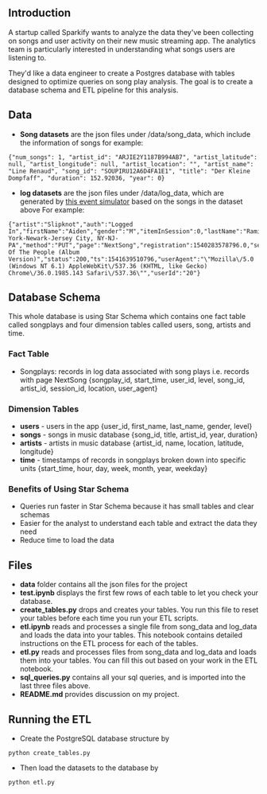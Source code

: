 ## Introduction
A startup called Sparkify wants to analyze the data they've been collecting on songs and user activity on their new music streaming app. The analytics team is particularly interested in understanding what songs users are listening to. 

They'd like a data engineer to create a Postgres database with tables designed to optimize queries on song play analysis. The goal is to create a database schema and ETL pipeline for this analysis.

## Data
- **Song datasets** are the json files under /data/song_data, which include the information of songs
for example:
```
{"num_songs": 1, "artist_id": "ARJIE2Y1187B994AB7", "artist_latitude": null, "artist_longitude": null, "artist_location": "", "artist_name": "Line Renaud", "song_id": "SOUPIRU12A6D4FA1E1", "title": "Der Kleine Dompfaff", "duration": 152.92036, "year": 0}
```

- **log datasets** are the json files under /data/log_data, which are generated by [this event simulator](https://github.com/Interana/eventsim) based on the songs in the dataset above
For example:
```
{"artist":"Slipknot","auth":"Logged In","firstName":"Aiden","gender":"M","itemInSession":0,"lastName":"Ramirez","length":192.57424,"level":"paid","location":"New York-Newark-Jersey City, NY-NJ-PA","method":"PUT","page":"NextSong","registration":1540283578796.0,"sessionId":19,"song":"Opium Of The People (Album Version)","status":200,"ts":1541639510796,"userAgent":"\"Mozilla\/5.0 (Windows NT 6.1) AppleWebKit\/537.36 (KHTML, like Gecko) Chrome\/36.0.1985.143 Safari\/537.36\"","userId":"20"}
```

## Database Schema
This whole database is using Star Schema which contains one fact table called songplays and four dimension tables called users, song, artists and time.

### Fact Table
- Songplays:  records in log data associated with song plays i.e. records with page NextSong
{songplay_id, start_time, user_id, level, song_id, artist_id, session_id, location, user_agent}

### Dimension Tables
- **users** - users in the app
{user_id, first_name, last_name, gender, level}
- **songs** - songs in music database
{song_id, title, artist_id, year, duration}
- **artists** - artists in music database
{artist_id, name, location, latitude, longitude}
- **time** - timestamps of records in songplays broken down into specific units
{start_time, hour, day, week, month, year, weekday}

### Benefits of Using Star Schema
- Queries run faster in Star Schema because it has small tables and clear schemas
- Easier for the analyst to understand each table and extract the data they need
- Reduce time to load the data

## Files
- **data** folder contains all the json files for the project
- **test.ipynb** displays the first few rows of each table to let you check your database.
- **create_tables.py** drops and creates your tables. You run this file to reset your tables before each time you run your ETL scripts.
- **etl.ipynb** reads and processes a single file from song_data and log_data and loads the data into your tables. This notebook contains detailed instructions on the ETL process for each of the tables.
- **etl.py** reads and processes files from song_data and log_data and loads them into your tables. You can fill this out based on your work in the ETL notebook.
- **sql_queries.py** contains all your sql queries, and is imported into the last three files above.
- **README.md** provides discussion on my project.

## Running the ETL
- Create the PostgreSQL database structure by
```
python create_tables.py
```
- Then load the datasets to the database by
```
python etl.py
```
